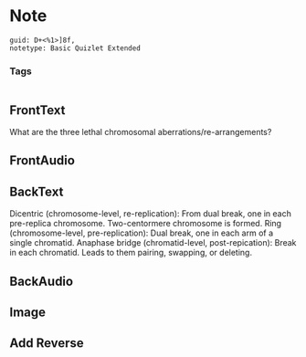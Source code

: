 # Note
```
guid: D+<%1>]8f,
notetype: Basic Quizlet Extended
```

### Tags
```
```

## FrontText
What are the three lethal chromosomal aberrations/re-arrangements?

## FrontAudio


## BackText
Dicentric (chromosome-level, re-replication): From dual break, one in each pre-replica chromosome. Two-centormere chromosome is formed.
Ring (chromosome-level, pre-replication): Dual break, one in each arm of a single chromatid.
Anaphase bridge (chromatid-level, post-repication): Break in each chromatid. Leads to them pairing, swapping, or deleting.

## BackAudio


## Image


## Add Reverse

